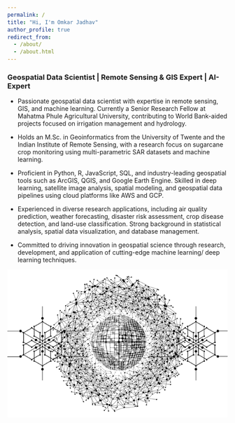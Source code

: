 ```yaml
---
permalink: /
title: "Hi, I'm Omkar Jadhav"
author_profile: true
redirect_from: 
  - /about/
  - /about.html
---
```


### Geospatial Data Scientist | Remote Sensing & GIS Expert | AI-Expert

* Passionate geospatial data scientist with expertise in remote sensing, GIS, and machine learning. Currently a Senior Research Fellow at Mahatma Phule Agricultural University, contributing to World Bank-aided projects focused on irrigation management and hydrology.

* Holds an M.Sc. in Geoinformatics from the University of Twente and the Indian Institute of Remote Sensing, with a research focus on sugarcane crop monitoring using multi-parametric SAR datasets and machine learning.

* Proficient in Python, R, JavaScript, SQL, and industry-leading geospatial tools such as ArcGIS, QGIS, and Google Earth Engine. Skilled in deep learning, satellite image analysis, spatial modeling, and geospatial data pipelines using cloud platforms like AWS and GCP.

* Experienced in diverse research applications, including air quality prediction, weather forecasting, disaster risk assessment, crop disease detection, and land-use classification. Strong background in statistical analysis, spatial data visualization, and database management.

* Committed to driving innovation in geospatial science through research, development, and application of cutting-edge machine learning/ deep learning techniques.

![deep learning](/images/about-deep-learning.png)